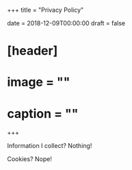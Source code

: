 +++
title = "Privacy Policy"

date = 2018-12-09T00:00:00
draft = false

# [header]
# image = ""
# caption = ""
+++

Information I collect? Nothing!

Cookies? Nope!
